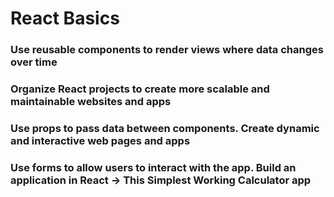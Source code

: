 # React Basics

### Use reusable components to render views where data changes over time

### Organize React projects to create more scalable and maintainable websites and apps

### Use props to pass data between components. Create dynamic and interactive web pages and apps

### Use forms to allow users to interact with the app. Build an application in React -> This Simplest Working Calculator app

